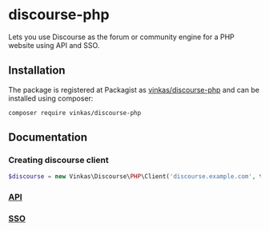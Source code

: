 # discourse-php

Lets you use Discourse as the forum or community engine for a PHP website using API and SSO.

## Installation

The package is registered at Packagist as [vinkas/discourse-php](https://packagist.org/packages/vinkas/discourse-php) and can be installed using composer:

```
composer require vinkas/discourse-php
```

## Documentation

### Creating discourse client

```php
$discourse = new Vinkas\Discourse\PHP\Client('discourse.example.com', true);  // set true if ssl enabled
```

### [API](https://codiss.com/t/discourse-api-documentation-for-php/14)

### [SSO](https://codiss.com/t/discourse-sso-client-documentation-for-php/15)
